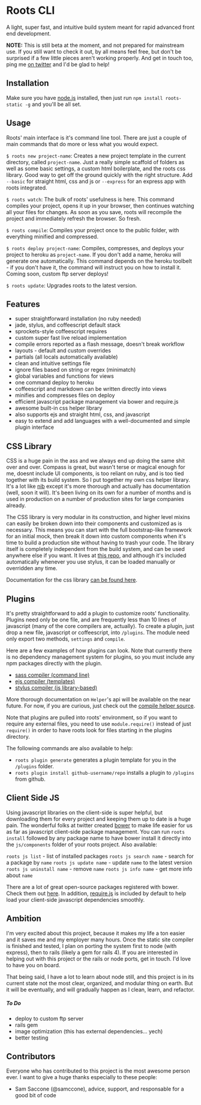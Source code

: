 # Roots CLI

A light, super fast, and intuitive build system meant for rapid advanced front end development.

**NOTE:** This is still beta at the moment, and not prepared for mainstream use. If you still want to check it out, by all means feel free, but don't be surprised if a few little pieces aren't working properly. And get in touch too, ping me [on twitter](http://twitter.com/jescalan) and I'd be glad to help!

Installation
------------

Make sure you have [node.js](http://nodejs.org/) installed, then just run `npm install roots-static -g` and you'll be all set.

Usage
-----

Roots' main interface is it's command line tool. There are just a couple of main commands that do more or less what you would expect.

`$ roots new project-name`: Creates a new project template in the current directory, called `project-name`. Just a really simple scaffold of folders as well as some basic settings, a custom html boilerplate, and the roots css library. Good way to get off the ground quickly with the right structure. Add `--basic` for straight html, css and js or `--express` for an express app with roots integrated.

`$ roots watch`: The bulk of roots' usefulness is here. This command compiles your project, opens it up in your browser, then continues watching all your files for changes. As soon as you save, roots will recompile the project and immediately refresh the browser. So fresh.

`$ roots compile`: Compiles your project once to the public folder, with everything minified and compressed.

`$ roots deploy project-name`: Compiles, compresses, and deploys your project to heroku as `project-name`. If you don't add a name, heroku will generate one automatically. This command depends on the heroku toolbelt - if you don't have it, the command will instruct you on how to install it. Coming soon, custom ftp server deploys!

`$ roots update`: Upgrades roots to the latest version.

Features
--------

- super straightforward installation (no ruby needed)
- jade, stylus, and coffeescript default stack
- sprockets-style coffeescript requires
- custom super fast live reload implementation
- compile errors reported as a flash message, doesn't break workflow
- layouts - default and custom overrides
- partials (all locals automatically available)
- clean and intuitive settings file
- ignore files based on string or regex (minimatch)
- global variables and functions for views
- one command deploy to heroku
- coffeescript and markdown can be written directly into views
- minifies and compresses files on deploy
- efficient javascript package management via bower and require.js
- awesome built-in css helper library
- also supports ejs and straight html, css, and javascript
- easy to extend and add languages with a well-documented and simple plugin interface

CSS Library
-----------

CSS is a huge pain in the ass and we always end up doing the same shit over and over. Compass is great, but wasn't terse or magical enough for me, doesnt include UI components, is too reliant on ruby, and is too tied together with its build system. So I put together my own css helper library. It's a lot like [nib](https://github.com/visionmedia/nib) except it's more thorough and actually has documentation (well, soon it will). It's been living on its own for a number of months and is used in production on a number of production sites for large companies already.

The CSS library is very modular in its construction, and higher level mixins can easily be broken down into their components and customized as is necessary. This means you can start with the full bootstrap-like framework for an initial mock, then break it down into custom components when it's time to build a production site without having to trash your code. The library itself is completely independent from the build system, and can be used anywhere else if you want. It lives at [this repo](http://github.com/jenius/roots-css), and although it's included automatically whenever you use stylus, it can be loaded manually or overridden any time.

Documentation for the css library [can be found here](#).

Plugins
-------

It's pretty straightforward to add a plugin to customize roots' functionality. Plugins need only be one file, and are frequently less than 10 lines of javascript (many of the core compilers are, actually). To create a plugin, just drop a new file, javascript or coffeescript, into `/plugins`. The module need only export two methods, `settings` and `compile`.

Here are a few examples of how plugins can look. Note that currently there is no dependency management system for plugins, so you must include any npm packages directly with the plugin.

- [sass compiler (command line)](https://github.com/jenius/roots-cli/blob/master/test/plugins/sass.coffee)
- [ejs compiler (templates)](https://github.com/jenius/roots-cli/blob/master/lib/compilers/core/jade.js)
- [stylus compiler (js library-based)](https://github.com/jenius/roots-cli/blob/master/lib/compilers/core/styl.js)

More thorough documentation on `Helper`'s api will be available on the near future. For now, if you are curious, just check out the [compile helper source](https://github.com/jenius/roots-cli/blob/master/lib/compilers/compile-helper.coffee).

Note that plugins are pulled into roots' environment, so if you want to require any external files, you need to use `module.require()` instead of just `require()` in order to have roots look for files starting in the plugins directory.

The following commands are also available to help:

- `roots plugin generate` generates a plugin template for you in the `/plugins` folder.
- `roots plugin install github-username/repo` installs a plugin to `/plugins` from github.

Client Side JS
--------------

Using javascript libraries on the client-side is super helpful, but downloading them for every project and keeping them up to date is a huge pain. The wonderful folks at twitter created [bower](http://twitter.github.com/bower/) to make life easier for us as far as javascript client-side package management. You can run `roots install` followed by any package name to have bower install it directly into the `js/components` folder of your roots project. Also available:

`roots js list` - list of installed packages
`roots js search name` - search for a package by `name`
`roots js update name` - update `name` to the latest version
`roots js uninstall name` - remove `name`
`roots js info name` - get more info about `name`

There are a lot of great open-source packages registered with bower. Check them out [here](http://sindresorhus.com/bower-components/). In addition, [require.js](http://requirejs.org) is included by default to help load your client-side javascript dependencies smoothly.

Ambition
--------

I'm very excited about this project, because it makes my life a ton easier and it saves me and my employer many hours. Once the static site compiler is finished and tested, I plan on porting the system first to node (with express), then to rails (likely a gem for rails 4). If you are interested in helping out with this project or the rails or node ports, get in touch. I'd love to have you on board.

That being said, I have a lot to learn about node still, and this project is in its current state not the most clear, organized, and modular thing on earth. But it will be eventually, and will gradually happen as I clean, learn, and refactor.

##### To Do

- deploy to custom ftp server
- rails gem
- image optimization (this has external dependencies... yech)
- better testing

Contributors
------------

Everyone who has contributed to this project is the most awesome person ever. I want to give a huge thanks especially to these people:

- Sam Saccone (@samccone), advice, support, and responsable for a good bit of code